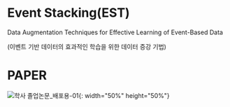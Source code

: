 # Event Stacking(EST)

Data Augmentation Techniques for Effective Learning of Event-Based Data


(이벤트 기반 데이터의 효과적인 학습을 위한 데이터 증강 기법)


# PAPER

![학사 졸업논문_배포용-01](https://user-images.githubusercontent.com/41983244/101983431-7dfb3500-3cbe-11eb-9ea4-5f42ea3790c0.png){: width="50%" height="50%"}

